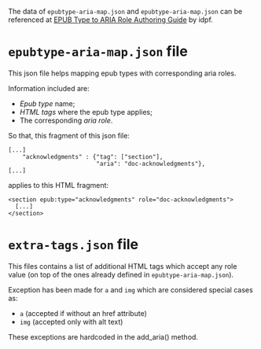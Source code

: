 The data of `epubtype-aria-map.json` and `epubtype-aria-map.json` can be referenced at [EPUB Type to ARIA Role Authoring Guide](https://idpf.github.io/epub-guides/epub-aria-authoring/) by idpf.

# `epubtype-aria-map.json` file
This json file helps mapping epub types with corresponding aria roles.

Information included are:
 -  _Epub type_ name;
 -  _HTML tags_ where the epub type applies;
 -  The corresponding _aria role_.

So that, this fragment of this json file:

```
[...]
    "acknowledgments" : {"tag": ["section"],
                         "aria": "doc-acknowledgments"},
[...]
```

applies to this HTML fragment:

```
<section epub:type="acknowledgments" role="doc-acknowledgments">
  [...]
</section>
```

# `extra-tags.json` file
This files contains a list of additional HTML tags which accept any role value (on top of the ones already defined in `epubtype-aria-map.json`).

Exception has been made for `a` and `img` which are considered special cases as:
 -  `a` (accepted if without an href attribute)
 -  `img` (accepted only with alt text)

These exceptions are hardcoded in the add_aria() method.
